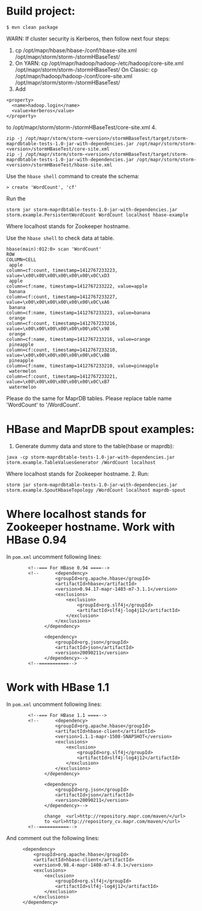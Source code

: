 Build project:
========================
```
$ mvn clean package
```

WARN:
If cluster security is Kerberos, then follow next four steps:
1. cp /opt/mapr/hbase/hbase-<version>/conf/hbase-site.xml /opt/mapr/storm/storm-<version>/stormHBaseTest/
2. On YARN: cp /opt/mapr/hadoop/hadoop-<version>/etc/hadoop/core-site.xml /opt/mapr/storm/storm-<version>/stormHBaseTest/
   On Classic: cp /opt/mapr/hadoop/hadoop-<version>/conf/core-site.xml /opt/mapr/storm/storm-<version>/stormHBaseTest/
3. Add
```
<property>
  <name>hadoop.login</name>
  <value>kerberos</value>
</property>
```
to /opt/mapr/storm/storm-<version>/stormHBaseTest/core-site.xml
4.
```
zip -j /opt/mapr/storm/storm-<version>/stormHBaseTest/target/storm-maprdbtable-tests-1.0-jar-with-dependencies.jar /opt/mapr/storm/storm-<version>/stormHBaseTest/core-site.xml
zip -j /opt/mapr/storm/storm-<version>/stormHBaseTest/target/storm-maprdbtable-tests-1.0-jar-with-dependencies.jar /opt/mapr/storm/storm-<version>/stormHBaseTest/hbase-site.xml
```

Use the `hbase shell` command to create the schema:
```
> create 'WordCount', 'cf'
```

Run the 
```
storm jar storm-maprdbtable-tests-1.0-jar-with-dependencies.jar storm.example.PersistentWordCount WordCount localhost hbase-example
```
Where localhost stands for Zookeeper hostname.

Use the `hbase shell` to check data at table.

```
hbase(main):012:0> scan 'WordCount'
ROW                                                                  COLUMN+CELL
 apple                                                               column=cf:count, timestamp=1412767233223, value=\x00\x00\x00\x00\x00\x00\x0C\xD3
 apple                                                               column=cf:name, timestamp=1412767233222, value=apple
 banana                                                              column=cf:count, timestamp=1412767233227, value=\x00\x00\x00\x00\x00\x00\x0C\xA6
 banana                                                              column=cf:name, timestamp=1412767233223, value=banana
 orange                                                              column=cf:count, timestamp=1412767233216, value=\x00\x00\x00\x00\x00\x00\x0C\x98
 orange                                                              column=cf:name, timestamp=1412767233216, value=orange
 pineapple                                                           column=cf:count, timestamp=1412767233210, value=\x00\x00\x00\x00\x00\x00\x0C\xBB
 pineapple                                                           column=cf:name, timestamp=1412767233210, value=pineapple
 watermelon                                                          column=cf:count, timestamp=1412767233221, value=\x00\x00\x00\x00\x00\x00\x0C\xB7
 watermelon
 ```
 Please do the same for MaprDB tables. Please replace table name 'WordCount' to '/WordCount'.
 
 
 HBase and MaprDB spout examples:
 ==========================================

 1. Generate dummy data and store to the table(hbase or maprdb):
 ```
 java -cp storm-maprdbtable-tests-1.0-jar-with-dependencies.jar storm.example.TableValuesGenerator /WordCount localhost
 ```
 Where localhost stands for Zookeeper hostname.
 2. Run:
 ```
 storm jar storm-maprdbtable-tests-1.0-jar-with-dependencies.jar storm.example.SpoutHbaseTopology /WordCount localhost maprdb-spout
 ```
Where localhost stands for Zookeeper hostname.
Work with HBase 0.94
=====================

In `pom.xml` uncomment following lines:
```
        <!--=== For HBase 0.94 ====-->
        <!--      <dependency>
                  <groupId>org.apache.hbase</groupId>
                  <artifactId>hbase</artifactId>
                  <version>0.94.17-mapr-1403-m7-3.1.1</version>
                  <exclusions>
                      <exclusion>
                          <groupId>org.slf4j</groupId>
                          <artifactId>slf4j-log4j12</artifactId>
                      </exclusion>
                  </exclusions>
              </dependency>
        
              <dependency>
                  <groupId>org.json</groupId>
                  <artifactId>json</artifactId>
                  <version>20090211</version>
              </dependency>-->
        <!--===========-->
```
Work with HBase 1.1
=====================

In `pom.xml` uncomment following lines:
```
        <!--=== For HBase 1.1 ====-->
        <!--      <dependency>
                  <groupId>org.apache.hbase</groupId>
                  <artifactId>hbase-client</artifactId>
                  <version>1.1.1-mapr-1508-SNAPSHOT</version>
                  <exclusions>
                      <exclusion>
                          <groupId>org.slf4j</groupId>
                          <artifactId>slf4j-log4j12</artifactId>
                      </exclusion>
                  </exclusions>
              </dependency>

              <dependency>
                  <groupId>org.json</groupId>
                  <artifactId>json</artifactId>
                  <version>20090211</version>
              </dependency>-->

              change  <url>http://repository.mapr.com/maven/</url>
              to <url>http://repository_cv.mapr.com/maven/</url>
        <!--===========-->
```


And comment out the following lines:
```
      <dependency>
          <groupId>org.apache.hbase</groupId>
          <artifactId>hbase-client</artifactId>
          <version>0.98.4-mapr-1408-m7-4.0.1</version>
          <exclusions>
              <exclusion>
                  <groupId>org.slf4j</groupId>
                  <artifactId>slf4j-log4j12</artifactId>
              </exclusion>
          </exclusions>
      </dependency>
```

